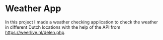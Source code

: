 # Weather App
In this project I made a weather checking application to check the weather in different Dutch locations with the help of the API from https://weerlive.nl/delen.php.
